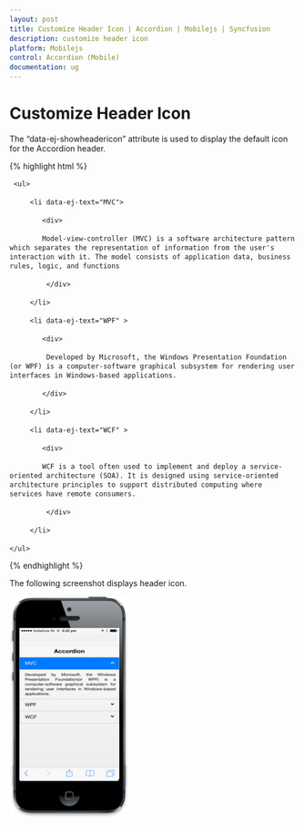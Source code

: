 ```yaml
---
layout: post
title: Customize Header Icon | Accordion | Mobilejs | Syncfusion
description: customize header icon
platform: Mobilejs
control: Accordion (Mobile)
documentation: ug
---
```


# Customize Header Icon

The “data-ej-showheadericon” attribute is used to display the default icon for the Accordion header. 

{% highlight html %}

<div id="accordion_sample" data-role="ejmaccordion" data-ej-showheadericon="true">

     <ul>

         <li data-ej-text="MVC">

            <div>

            Model-view-controller (MVC) is a software architecture pattern which separates the representation of information from the user's interaction with it. The model consists of application data, business rules, logic, and functions

             </div>

         </li>

         <li data-ej-text="WPF" >

            <div>

             Developed by Microsoft, the Windows Presentation Foundation (or WPF) is a computer-software graphical subsystem for rendering user interfaces in Windows-based applications.

            </div>

         </li>              

         <li data-ej-text="WCF" >

            <div>

            WCF is a tool often used to implement and deploy a service-oriented architecture (SOA). It is designed using service-oriented architecture principles to support distributed computing where services have remote consumers.

             </div>

         </li>  

    </ul>

</div> 

{% endhighlight %}

The following screenshot displays header icon.

![](Customize-Header-Icon_images/Customize-Header-Icon_img1.png)